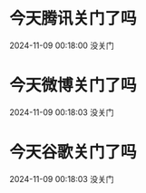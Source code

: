 # 今天腾讯关门了吗

2024-11-09 00:18:00 没关门

# 今天微博关门了吗

2024-11-09 00:18:03 没关门

# 今天谷歌关门了吗

2024-11-09 00:18:03 没关门

